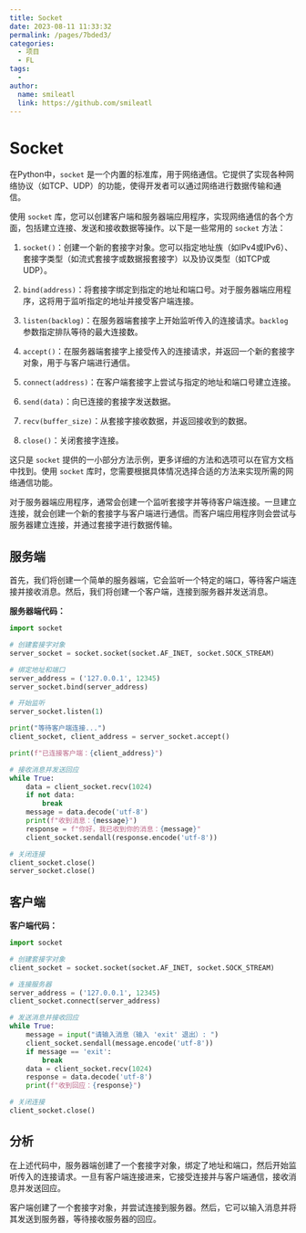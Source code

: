 ```yaml
---
title: Socket
date: 2023-08-11 11:33:32
permalink: /pages/7bded3/
categories:
  - 项目
  - FL
tags:
  - 
author: 
  name: smileatl
  link: https://github.com/smileatl
---
```

# Socket

在Python中，`socket` 是一个内置的标准库，用于网络通信。它提供了实现各种网络协议（如TCP、UDP）的功能，使得开发者可以通过网络进行数据传输和通信。

使用 `socket` 库，您可以创建客户端和服务器端应用程序，实现网络通信的各个方面，包括建立连接、发送和接收数据等操作。以下是一些常用的 `socket` 方法：

1. `socket()`：创建一个新的套接字对象。您可以指定地址族（如IPv4或IPv6）、套接字类型（如流式套接字或数据报套接字）以及协议类型（如TCP或UDP）。

2. `bind(address)`：将套接字绑定到指定的地址和端口号。对于服务器端应用程序，这将用于监听指定的地址并接受客户端连接。

3. `listen(backlog)`：在服务器端套接字上开始监听传入的连接请求。`backlog` 参数指定排队等待的最大连接数。

4. `accept()`：在服务器端套接字上接受传入的连接请求，并返回一个新的套接字对象，用于与客户端进行通信。

5. `connect(address)`：在客户端套接字上尝试与指定的地址和端口号建立连接。

6. `send(data)`：向已连接的套接字发送数据。

7. `recv(buffer_size)`：从套接字接收数据，并返回接收到的数据。

8. `close()`：关闭套接字连接。

这只是 `socket` 提供的一小部分方法示例，更多详细的方法和选项可以在官方文档中找到。使用 `socket` 库时，您需要根据具体情况选择合适的方法来实现所需的网络通信功能。

对于服务器端应用程序，通常会创建一个监听套接字并等待客户端连接。一旦建立连接，就会创建一个新的套接字与客户端进行通信。而客户端应用程序则会尝试与服务器建立连接，并通过套接字进行数据传输。





## 服务端

首先，我们将创建一个简单的服务器端，它会监听一个特定的端口，等待客户端连接并接收消息。然后，我们将创建一个客户端，连接到服务器并发送消息。

**服务器端代码：**

```python
import socket

# 创建套接字对象
server_socket = socket.socket(socket.AF_INET, socket.SOCK_STREAM)

# 绑定地址和端口
server_address = ('127.0.0.1', 12345)
server_socket.bind(server_address)

# 开始监听
server_socket.listen(1)

print("等待客户端连接...")
client_socket, client_address = server_socket.accept()

print(f"已连接客户端：{client_address}")

# 接收消息并发送回应
while True:
    data = client_socket.recv(1024)
    if not data:
        break
    message = data.decode('utf-8')
    print(f"收到消息：{message}")
    response = f"你好，我已收到你的消息：{message}"
    client_socket.sendall(response.encode('utf-8'))

# 关闭连接
client_socket.close()
server_socket.close()
```

## 客户端

**客户端代码：**

```python
import socket

# 创建套接字对象
client_socket = socket.socket(socket.AF_INET, socket.SOCK_STREAM)

# 连接服务器
server_address = ('127.0.0.1', 12345)
client_socket.connect(server_address)

# 发送消息并接收回应
while True:
    message = input("请输入消息（输入 'exit' 退出）: ")
    client_socket.sendall(message.encode('utf-8'))
    if message == 'exit':
        break
    data = client_socket.recv(1024)
    response = data.decode('utf-8')
    print(f"收到回应：{response}")

# 关闭连接
client_socket.close()
```



## 分析

在上述代码中，服务器端创建了一个套接字对象，绑定了地址和端口，然后开始监听传入的连接请求。一旦有客户端连接进来，它接受连接并与客户端通信，接收消息并发送回应。

客户端创建了一个套接字对象，并尝试连接到服务器。然后，它可以输入消息并将其发送到服务器，等待接收服务器的回应。

